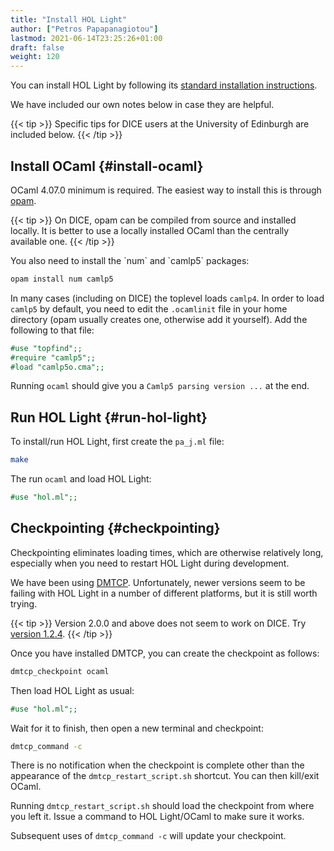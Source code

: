 ```yaml
---
title: "Install HOL Light"
author: ["Petros Papapanagiotou"]
lastmod: 2021-06-14T23:25:26+01:00
draft: false
weight: 120
---
```


You can install HOL Light by following its [standard installation instructions](https://github.com/jrh13/hol-light/blob/master/READM).

We have included our own notes below in case they are helpful.

{{< tip >}}
Specific tips for DICE users at the University of Edinburgh are included below.
{{< /tip >}}


## Install OCaml {#install-ocaml}

OCaml 4.07.0 minimum is required. The easiest way to install this is through [opam](http://opam.ocaml.org/).

{{< tip >}}
On DICE, opam can be compiled from source and installed locally. It is better to use a locally installed OCaml than the centrally available one.
{{< /tip >}}

You also need to install the \`num\` and \`camlp5\` packages:

```sh
opam install num camlp5
```

In many cases (including on DICE) the toplevel loads `camlp4`. In order to load `camlp5` by default, you need to edit the `.ocamlinit` file in your home directory (opam usually creates one, otherwise add it yourself). Add the following to that file:

```ocaml
#use "topfind";;
#require "camlp5";;
#load "camlp5o.cma";;
```

Running `ocaml` should give you a `Camlp5 parsing version ...` at the end.


## Run HOL Light {#run-hol-light}

To install/run HOL Light, first create the `pa_j.ml` file:

```sh
make
```

The run `ocaml` and load HOL Light:

```ocaml
#use "hol.ml";;
```


## Checkpointing {#checkpointing}

Checkpointing eliminates loading times, which are otherwise relatively long, especially when you need to restart HOL Light during development.

We have been using [DMTCP](http://dmtcp.sourceforge.net/). Unfortunately, newer versions seem to be failing with HOL Light in a number of different platforms, but it is still worth trying.

{{< tip >}}
Version 2.0.0 and above does not seem to work on DICE. Try [version 1.2.4](https://sourceforge.net/projects/dmtcp/files/dmtcp/1.2.4/).
{{< /tip >}}

Once you have installed DMTCP, you can create the checkpoint as follows:

```sh
dmtcp_checkpoint ocaml
```

Then load HOL Light as usual:

```ocaml
#use "hol.ml";;
```

Wait for it to finish, then open a new terminal and checkpoint:

```sh
dmtcp_command -c
```

There is no notification when the checkpoint is complete other than the appearance of the `dmtcp_restart_script.sh` shortcut. You can then kill/exit OCaml.

Running `dmtcp_restart_script.sh` should load the checkpoint from where you left it. Issue a command to HOL Light/OCaml to make sure it works.

Subsequent uses of `dmtcp_command -c` will update your checkpoint.
